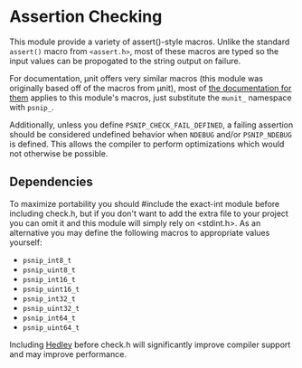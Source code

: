 # Assertion Checking

This module provide a variety of assert()-style macros.  Unlike the
standard `assert()` macro from `<assert.h>`, most of these macros are
typed so the input values can be propogated to the string output on
failure.

For documentation, µnit offers very similar macros (this module was
originally based off of the macros from µnit), most of
[the documentation for them](https://nemequ.github.io/munit/#assertions)
applies to this module's macros, just substitute the `munit_` namespace
with `psnip_`.

Additionally, unless you define `PSNIP_CHECK_FAIL_DEFINED`, a failing
assertion should be considered undefined behavior when `NDEBUG` and/or
`PSNIP_NDEBUG` is defined.  This allows the compiler to perform
optimizations which would not otherwise be possible.

## Dependencies

To maximize portability you should #include the exact-int module
before including check.h, but if you don't want to add the extra
file to your project you can omit it and this module will simply rely
on <stdint.h>.  As an alternative you may define the following macros
to appropriate values yourself:

 * `psnip_int8_t`
 * `psnip_uint8_t`
 * `psnip_int16_t`
 * `psnip_uint16_t`
 * `psnip_int32_t`
 * `psnip_uint32_t`
 * `psnip_int64_t`
 * `psnip_uint64_t`

Including [Hedley](https://nemequ.github.io/hedley/) before check.h
will significantly improve compiler support and may improve
performance.
